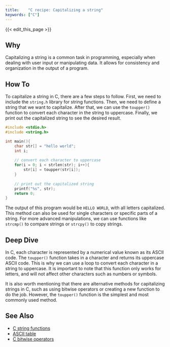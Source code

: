 ```yaml
---
title:    "C recipe: Capitalizing a string"
keywords: ["C"]
---
```


{{< edit_this_page >}}

## Why
Capitalizing a string is a common task in programming, especially when dealing with user input or manipulating data. It allows for consistency and organization in the output of a program. 

## How To
To capitalize a string in C, there are a few steps to follow. First, we need to include the `string.h` library for string functions. Then, we need to define a string that we want to capitalize. After that, we can use the `toupper()` function to convert each character in the string to uppercase. Finally, we print out the capitalized string to see the desired result.

```C
#include <stdio.h>
#include <string.h>

int main(){
    char str[] = "hello world";
    int i;
    
    // convert each character to uppercase
    for(i = 0; i < strlen(str); i++){
        str[i] = toupper(str[i]);
    }
    
    // print out the capitalized string
    printf("%s", str);
    return 0;
}
```

The output of this program would be `HELLO WORLD`, with all letters capitalized. This method can also be used for single characters or specific parts of a string. For more advanced manipulations, we can use functions like `strcmp()` to compare strings or `strcpy()` to copy strings.

## Deep Dive
In C, each character is represented by a numerical value known as its ASCII code. The `toupper()` function takes in a character and returns its uppercase ASCII code. This is why we can use a loop to convert each character in a string to uppercase. It is important to note that this function only works for letters, and will not affect other characters such as numbers or symbols.

It is also worth mentioning that there are alternative methods for capitalizing strings in C, such as using bitwise operators or creating a new function to do the job. However, the `toupper()` function is the simplest and most commonly used method.

## See Also
- [C string functions](https://www.tutorialspoint.com/c_standard_library/string_h.htm)
- [ASCII table](https://www.asciitable.com/)
- [C bitwise operators](https://www.programiz.com/c-programming/bitwise-operators)